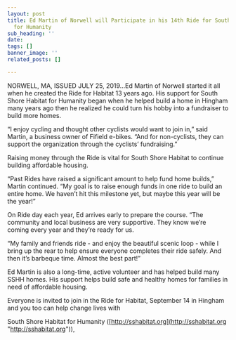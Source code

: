 ```yaml
---
layout: post
title: Ed Martin of Norwell will Participate in his 14th Ride for South Shore Habitat
  for Humanity
sub_heading: ''
date: 
tags: []
banner_image: ''
related_posts: []

---
```

NORWELL, MA, ISSUED JULY 25, 2019…Ed Martin of Norwell started it all when he created the Ride for Habitat 13 years ago. His support for South Shore Habitat for Humanity began when he helped build a home in Hingham many years ago then he realized he could turn his hobby into a fundraiser to build more homes.

“I enjoy cycling and thought other cyclists would want to join in,” said Martin, a business owner of Fifield e-bikes. “And for non-cyclists, they can support the organization through the cyclists’ fundraising.”

Raising money through the Ride is vital for South Shore Habitat to continue building affordable housing.

“Past Rides have raised a significant amount to help fund home builds,” Martin continued. “My goal is to raise enough funds in one ride to build an entire home. We haven’t hit this milestone yet, but maybe this year will be the year!”

On Ride day each year, Ed arrives early to prepare the course. “The community and local business are very supportive. They know we’re coming every year and they’re ready for us.

“My family and friends ride - and enjoy the beautiful scenic loop - while I bring up the rear to help ensure everyone completes their ride safely. And then it’s barbeque time. Almost the best part!”

Ed Martin is also a long-time, active volunteer and has helped build many SSHH homes. His support helps build safe and healthy homes for families in need of affordable housing.

Everyone is invited to join in the Ride for Habitat, September 14 in Hingham and you too can help change lives with

South Shore Habitat for Humanity ([http://sshabitat.org](http://sshabitat.org "http://sshabitat.org")),